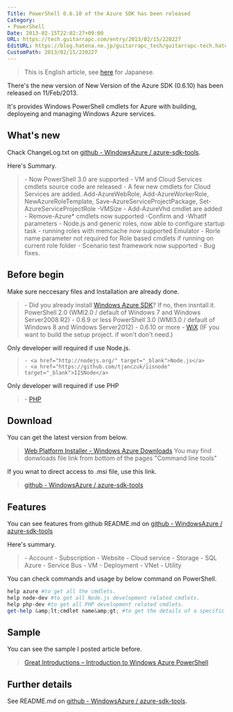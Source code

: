 ```yaml
---
Title: PowerShell 0.6.10 of the Azure SDK has been released
Category:
- PowerShell
Date: 2013-02-15T22:02:27+09:00
URL: https://tech.guitarrapc.com/entry/2013/02/15/220227
EditURL: https://blog.hatena.ne.jp/guitarrapc_tech/guitarrapc-tech.hatenablog.com/atom/entry/11696248318757675386
CustomPath: 2013/02/15/220227
---
```


<blockquote>This is English article, see <a href="http://wp.me/p2SHCh-rc" target="_blank">here</a> for Japanese.</blockquote>

There's the new version of New Version of the Azure SDK (0.6.10) has been released on 11/Feb/2013.

It's provides Windows PowerShell cmdlets for Azure with building, deployeing and managing Windows Azure services.

## What's new
Chack ChangeLog.txt on <a href="https://github.com/WindowsAzure/azure-sdk-tools" target="_blank">github - WindowsAzure  / azure-sdk-tools</a>.

Here's Summary.
<blockquote>
	- Now PowerShell 3.0 are supported
	- VM and Cloud Services cmdlets source code are released
	- A few new cmdlets for Cloud Services are added.
Add-AzureWebRole,
Add-AzureWorkerRole,
NewAzureRoleTemplate,
Save-AzureServiceProjectPackage,
Set-AzureServiceProjectRole -VMSize
	- Add-AzureVhd cmdlet are added
	- Remove-Azure* cmdlets now supported -Confirm and -WhatIf parameters
	- Node.js and generic roles, now able to configure startup task
	- running roles with memcache now supported Emulator
	- Rorle name parameter not required for Role based cmdlets if running on current role folder
	- Scenario test framework  now supported
	- Bug fixes.
</blockquote>



## Before begin
Make sure neccesary files and Installation are already done.

<blockquote>
	- Did you already install <a href="http://www.windowsazure.com/en-us/downloads/?fb=ja-jp" target="_blank">Windows Azure SDK</a>? If no, then insntall it.
PowerShell 2.0 (WMI2.0 / default of Windows 7 and Windows Server2008 R2) - 0.6.9 or less
PowerShell 3.0 (WMI3.0 / default of Windows 8 and Windows Server2012) - 0.6.10 or more
	- <a href="http://wix.sourceforge.net/" target="_blank">WiX</a> (IF you want to build the setup project. if won't don't need.)
</blockquote>

Only developer will required if use Node.js.
<blockquote>

	- <a href="http://nodejs.org/" target="_blank">Node.js</a>
	- <a href="https://github.com/tjanczuk/iisnode" target="_blank">IISNode</a>
</blockquote>

Only developer will required if use PHP
<blockquote>
	- <a href="http://php.iis.net/" target="_blank">PHP</a>
</blockquote>


## Download
You can get the latest version from below.
<blockquote><a href="http://www.windowsazure.com/en-us/downloads/" target="_blank">Web Platform Installer - Windows Azure Downloads</a>
You may find donwloads file link from bottom of the pages "Command line tools"
</blockquote>

If you wnat to direct access to .msi file, use this link.
<blockquote><a href="https://github.com/WindowsAzure/azure-sdk-tools" target="_blank">github - WindowsAzure  / azure-sdk-tools</a></blockquote>

## Features
You can see features from github README.md on <a href="https://github.com/WindowsAzure/azure-sdk-tools" target="_blank">github - WindowsAzure  / azure-sdk-tools</a>

Here's summary.
<blockquote>
	- Account
	- Subscription
	- Website
	- Cloud service
	- Storage
	- SQL Azure
	- Service Bus
	- VM
	- Deployment
	- VNet
	- Utility
</blockquote>



You can check commands and usage by below command on PowerShell.
```ps1
help azure #to get all the cmdlets.
help node-dev #to get all Node.js development related cmdlets.
help php-dev #to get all PHP development related cmdlets.
get-help &amp;lt;cmdlet name&amp;gt; #to get the details of a specific cmdlet.
```


## Sample
You can see the sample I posted article before.
<blockquote><a href="http://guitarrapc.wordpress.com/2013/02/11/great-introductions-introduction-to-windows-azure-powershell/" target="_blank">Great Introductions – Introduction to Windows Azure PowerShell</a></blockquote>

## Further details
See README.md on <a href="https://github.com/WindowsAzure/azure-sdk-tools" target="_blank">github - WindowsAzure  / azure-sdk-tools</a>.
